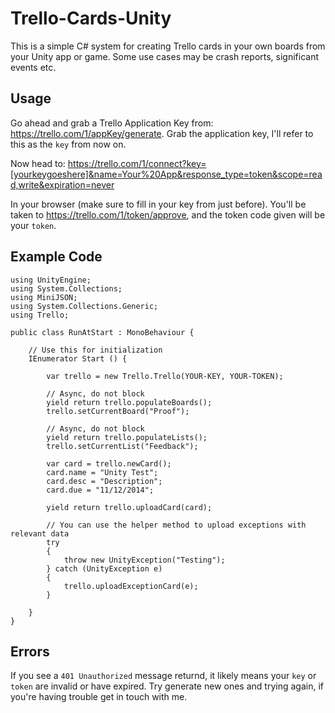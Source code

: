 Trello-Cards-Unity
==================

This is a simple C# system for creating Trello cards in your own boards from your Unity app or game. Some use cases may be crash reports, significant events etc.

## Usage

Go ahead and grab a Trello Application Key from: https://trello.com/1/appKey/generate. Grab the application key, I'll refer to this as the `key` from now on.

Now head to: https://trello.com/1/connect?key=[yourkeygoeshere]&name=Your%20App&response_type=token&scope=read,write&expiration=never

In your browser (make sure to fill in your key from just before). You'll be taken to https://trello.com/1/token/approve, and the token code given will be your `token`.

## Example Code

    using UnityEngine;
    using System.Collections;
    using MiniJSON;
    using System.Collections.Generic;
    using Trello;
    
    public class RunAtStart : MonoBehaviour {
    
    	// Use this for initialization
    	IEnumerator Start () {
    	
    		var trello = new Trello.Trello(YOUR-KEY, YOUR-TOKEN);
    		
    		// Async, do not block
    		yield return trello.populateBoards();
    		trello.setCurrentBoard("Proof");
    		
    		// Async, do not block
    		yield return trello.populateLists();
    		trello.setCurrentList("Feedback");
    		
    		var card = trello.newCard();
    		card.name = "Unity Test";
    		card.desc = "Description";
    		card.due = "11/12/2014";
    		
    		yield return trello.uploadCard(card);
    		
    		// You can use the helper method to upload exceptions with relevant data
    		try
    		{
    			throw new UnityException("Testing");
    		} catch (UnityException e)
    		{
    			trello.uploadExceptionCard(e);
    		}
    		
    	}
    }

## Errors

If you see a `401 Unauthorized` message returnd, it likely means your `key` or `token` are invalid or have expired. Try generate new ones and trying again, if you're having trouble get in touch with me.
